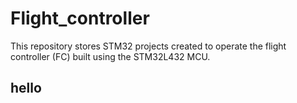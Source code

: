 # Flight_controller
This repository stores STM32 projects created to operate the flight controller (FC) built using the STM32L432 MCU.


## hello
